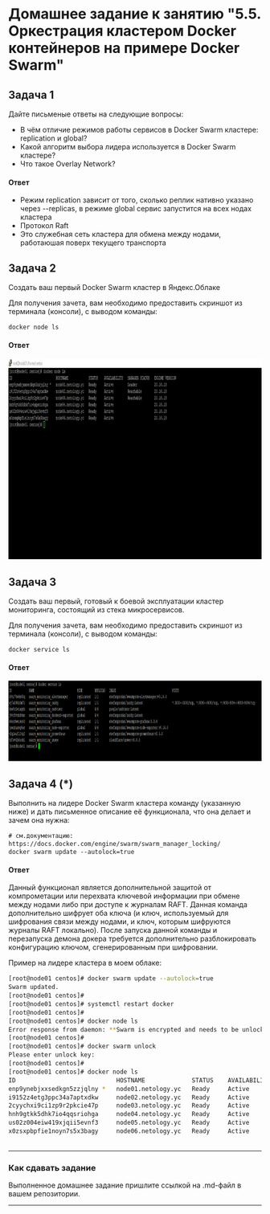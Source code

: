 # Домашнее задание к занятию "5.5. Оркестрация кластером Docker контейнеров на примере Docker Swarm"

## Задача 1

Дайте письменые ответы на следующие вопросы:

- В чём отличие режимов работы сервисов в Docker Swarm кластере: replication и global?
- Какой алгоритм выбора лидера используется в Docker Swarm кластере?
- Что такое Overlay Network?

#### Ответ
- Режим replication зависит от того, сколько реплик нативно указано через --replicas, 
в режиме global сервис запустится на всех нодах кластера
- Протокол Raft
- Это служебная сеть кластера для обмена между нодами, работаюшая поверх текущего транспорта


## Задача 2

Создать ваш первый Docker Swarm кластер в Яндекс.Облаке

Для получения зачета, вам необходимо предоставить скриншот из терминала (консоли), с выводом команды:
```
docker node ls
```
#### Ответ

<p align="center">
  <img width="1200" height="400" src="./assets/node_ls.png">
</p>


## Задача 3

Создать ваш первый, готовый к боевой эксплуатации кластер мониторинга, состоящий из стека микросервисов.

Для получения зачета, вам необходимо предоставить скриншот из терминала (консоли), с выводом команды:
```
docker service ls
```
#### Ответ

<p align="center">
  <img width="1200" height="160" src="./assets/service_ls.png">
</p>

## Задача 4 (*)

Выполнить на лидере Docker Swarm кластера команду (указанную ниже) и дать письменное описание её функционала, что она делает и зачем она нужна:
```
# см.документацию: https://docs.docker.com/engine/swarm/swarm_manager_locking/
docker swarm update --autolock=true
```

#### Ответ
Данный функционал является дополнительной защитой от компрометации или перехвата ключевой информации при обмене между нодами либо при доступе к журналам RAFT. Данная команда дополнительно шифрует оба ключа (и ключ, используемый для шифрования связи между нодами, и ключ, которым шифруются журналы RAFT локально).
После запуска данной команды и перезапуска демона докера требуется дополнительно разблокировать конфигурацию ключом, сгенерированным при шифровании.

Пример на лидере кластера в моем облаке:
````bash
[root@node01 centos]# docker swarm update --autolock=true
Swarm updated.
[root@node01 centos]#
[root@node01 centos]# systemctl restart docker
[root@node01 centos]#
[root@node01 centos]# docker node ls
Error response from daemon: **Swarm is encrypted and needs to be unlocked before it can be used. Please use "docker swarm unlock" to unlock it.**
[root@node01 centos]#
[root@node01 centos]# docker swarm unlock
Please enter unlock key:
[root@node01 centos]#
[root@node01 centos]# docker node ls
ID                            HOSTNAME             STATUS    AVAILABILITY   MANAGER STATUS   ENGINE VERSION
enp9ynebjxxsedkgn5zzjqlny *   node01.netology.yc   Ready     Active         Reachable        20.10.18
i9152z4etg3ppc34a7aptxdkw     node02.netology.yc   Ready     Active         Reachable        20.10.18
2cyychxi9ci1zp9r2pkcie47p     node03.netology.yc   Ready     Active         Leader           20.10.18
hnh9gtkk5dhk7io4qqsriohga     node04.netology.yc   Ready     Active                          20.10.18
us02z004eiw419xjqii5evnf3     node05.netology.yc   Ready     Active                          20.10.18
x0zsxpbpfie1noyn7s5x3bagy     node06.netology.yc   Ready     Active                          20.10.18



````



---

### Как cдавать задание

Выполненное домашнее задание пришлите ссылкой на .md-файл в вашем репозитории.

---
